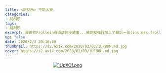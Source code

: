 ```yaml
---
title: <刮刮乐> 不能太丧
categories:
- 刮刮乐
tags: 
- 刮刮乐
excerpt: 漫画师Frollein有点虐的小故事...被网友强行加上了最后一张(ins:mrs.frollein)
up: false
date: 2020/2/3 20:16:00
thumbnail: https://s2.ax1x.com/2020/02/03/1UF88H.md.jpg
cover: https://s2.ax1x.com/2020/02/03/1UF88H.md.jpg
---
```


  <div align="center" style="width:80%;">

[![1UpXOf.png](https://s2.ax1x.com/2020/02/03/1UpXOf.png)](https://imgchr.com/i/1UpXOf)


<div id="app5">
		<canvas id="app5Mark" style="background:url(https://s2.ax1x.com/2020/02/03/1UpqSI.png) center center/100% 100% no-repeat; " width="540px" height="430px"></canvas>
	</div>
  
  </div>


